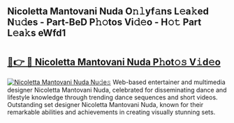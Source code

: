 ## Nicoletta Mantovani Nuda O𝚗𝚕yf𝚊ns L𝚎a𝚔ed N𝚞𝚍es - Part-BeD P𝚑𝚘tos Vi𝚍𝚎o - H𝚘𝚝 Part L𝚎a𝚔s eWfd1

# <h2><a href="http://kfa18y.oniu.top/?m=Nicoletta+Mantovani+Nuda">🔗👉 🔴 Nicoletta Mantovani Nuda P𝚑ot𝚘𝚜 V𝚒d𝚎o</a></h2>

[![Nicoletta Mantovani Nuda Nu𝚍e𝚜](https://i.imgur.com/0qMVB7G.gif)](http://kfa18y.oniu.top/?m=Nicoletta+Mantovani+Nuda)
Web-based entertainer and multimedia designer Nicoletta Mantovani Nuda, celebrated for disseminating dance and lifestyle knowledge through trending dance sequences and short videos. Outstanding set designer Nicoletta Mantovani Nuda, known for their remarkable abilities and achievements in creating visually stunning sets.  
